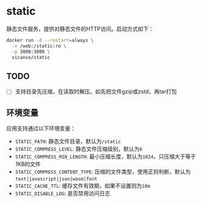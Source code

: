 # static

静态文件服务，提供对静态文件的HTTP访问。启动方式如下：

```bash
docker run -d --restart=always \
  -v /web:/static:ro \
  -p 3000:3000 \
  vicanso/static
```

## TODO

- [ ] 支持目录先压缩，在读取时解压。如先把文件gzip或zstd，再tar打包

## 环境变量

应用支持通过以下环境变量：

- `STATIC_PATH`: 静态文件目录，默认为`/static`
- `STATIC_COMPRESS_LEVEL`: 静态文件压缩级别，默认为`6`
- `STATIC_COMPRESS_MIN_LENGTH`: 最小压缩长度，默认为`1024`，只压缩大于等于1KB的文件
- `STATIC_COMPRESS_CONTENT_TYPE`: 压缩的文件类型，使用正则判断，默认为`text|javascript|json|wasm|font`
- `STATIC_CACHE_TTL`: 缓存文件有效期，如果不设置则为`10m`
- `STATIC_DISABLE_LOG`: 是否禁用访问日志

